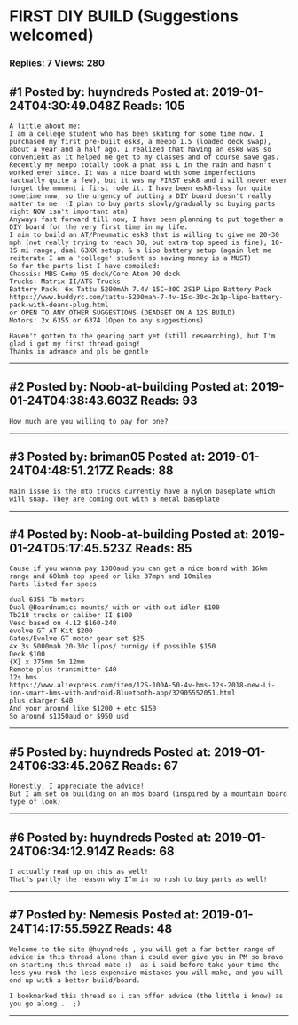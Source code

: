 # FIRST DIY BUILD (Suggestions welcomed)

### Replies: 7 Views: 280

## \#1 Posted by: huyndreds Posted at: 2019-01-24T04:30:49.048Z Reads: 105

```
A little about me:
I am a college student who has been skating for some time now. I purchased my first pre-built esk8, a meepo 1.5 (loaded deck swap), about a year and a half ago. I realized that having an esk8 was so convenient as it helped me get to my classes and of course save gas. Recently my meepo totally took a phat ass L in the rain and hasn't worked ever since. It was a nice board with some imperfections (actually quite a few), but it was my FIRST esk8 and i will never ever forget the moment i first rode it. I have been esk8-less for quite sometime now, so the urgency of putting a DIY board doesn't really matter to me. (I plan to buy parts slowly/gradually so buying parts right NOW isn't important atm)
Anyways fast forward till now, I have been planning to put together a DIY board for the very first time in my life.
I aim to build an AT/Pneumatic esk8 that is willing to give me 20-30 mph (not really trying to reach 30, but extra top speed is fine), 10-15 mi range, dual 63XX setup, & a lipo battery setup (again let me reiterate I am a 'college' student so saving money is a MUST) 
So far the parts list I have compiled:
Chassis: MBS Comp 95 deck/Core Atom 90 deck
Trucks: Matrix II/ATS Trucks
Battery Pack: 6x Tattu 5200mAh 7.4V 15C~30C 2S1P Lipo Battery Pack
https://www.buddyrc.com/tattu-5200mah-7-4v-15c-30c-2s1p-lipo-battery-pack-with-deans-plug.html
or OPEN TO ANY OTHER SUGGESTIONS (DEADSET ON A 12S BUILD)
Motors: 2x 6355 or 6374 (Open to any suggestions)

Haven't gotten to the gearing part yet (still researching), but I'm glad i got my first thread going!
Thanks in advance and pls be gentle
```

---
## \#2 Posted by: Noob-at-building Posted at: 2019-01-24T04:38:43.603Z Reads: 93

```
How much are you willing to pay for one?
```

---
## \#3 Posted by: briman05 Posted at: 2019-01-24T04:48:51.217Z Reads: 88

```
Main issue is the mtb trucks currently have a nylon baseplate which will snap. They are coming out with a metal baseplate
```

---
## \#4 Posted by: Noob-at-building Posted at: 2019-01-24T05:17:45.523Z Reads: 85

```
Cause if you wanna pay 1300aud you can get a nice board with 16km range and 60kmh top speed or like 37mph and 10miles
Parts listed for specs

dual 6355 Tb motors     
Dual @Boardnamics mounts/ with or with out idler $100
Tb218 trucks or caliber II $100
Vesc based on 4.12 $160-240
evolve GT AT Kit $200
Gates/Evolve GT motor gear set $25
4x 3s 5000mah 20-30c lipos/ turnigy if possible $150
Deck $100
{X} x 375mm 5m 12mm
Remote plus transmitter $40
12s bms 
https://www.aliexpress.com/item/12S-100A-50-4v-bms-12s-2018-new-Li-ion-smart-bms-with-android-Bluetooth-app/32905552051.html
plus charger $40
And your around like $1200 + etc $150
So around $1350aud or $950 usd
```

---
## \#5 Posted by: huyndreds Posted at: 2019-01-24T06:33:45.206Z Reads: 67

```
Honestly, I appreciate the advice!
But I am set on building on an mbs board (inspired by a mountain board type of look)
```

---
## \#6 Posted by: huyndreds Posted at: 2019-01-24T06:34:12.914Z Reads: 68

```
I actually read up on this as well!
That’s partly the reason why I’m in no rush to buy parts as well!
```

---
## \#7 Posted by: Nemesis Posted at: 2019-01-24T14:17:55.592Z Reads: 48

```
Welcome to the site @huyndreds , you will get a far better range of advice in this thread alone than i could ever give you in PM so bravo on starting this thread mate :)  as i said before take your time the less you rush the less expensive mistakes you will make, and you will end up with a better build/board.

I bookmarked this thread so i can offer advice (the little i know) as you go along... ;)
```

---
